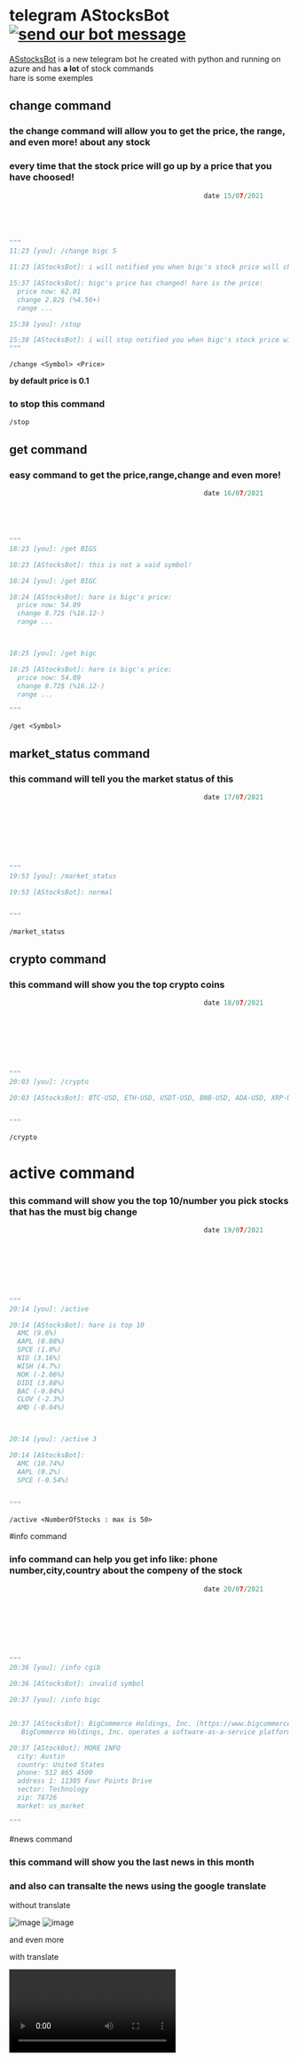 
# telegram AStocksBot [![send our bot message](https://img.shields.io/badge/the-bot-brightgreen.svg?style=flat)](https://t.me/AStocksBot)


[ASstocksBot](https://t.me/AStocksBot) is a new telegram bot he created with python and running on azure and has **a lot** of stock commands   
hare is some exemples


## change command  
### the change command will allow **you** to get the price, the range, and even more! about **any** stock
### **every** time that the stock price will go up by a price that you have choosed!


```python
                                                 date 15/07/2021





"""                
11:23 [you]: /change bigc 5

11:23 [AStocksBot]: i will notified you when bigc's stock price will change by 5$

15:37 [AStocksBot]: bigc's price has changed! hare is the price: 
  price now: 62.01
  change 2.82$ (%4.56+)
  range ...

15:38 [you]: /stop

15:38 [AStocksBot]: i will stop notified you when bigc's stock price will change by 5$
"""
```
```
/change <Symbol> <Price>
```


**by default price is 0.1**

### to stop this command

```
/stop
```



## get command
### easy command to get the price,range,change and even more!

 
```python
                                                 date 16/07/2021





"""                
18:23 [you]: /get BIGS

18:23 [AStocksBot]: this is not a vaid symbol!

18:24 [you]: /get BIGC

18:24 [AStocksBot]: hare is bigc's price: 
  price now: 54.09
  change 8.72$ (%16.12-)
  range ...



18:25 [you]: /get bigc

18:25 [AStocksBot]: hare is bigc's price: 
  price now: 54.09
  change 8.72$ (%16.12-)
  range ...

"""
```
```
/get <Symbol>
```


## market_status command
### this command will tell you the market status of this 
```python
                                                 date 17/07/2021








"""                
19:53 [you]: /market_status

19:53 [AStocksBot]: normal


"""
```


```
/market_status
```





## crypto command
### this command will show you the top crypto coins
```python
                                                 date 18/07/2021








"""                
20:03 [you]: /crypto

20:03 [AStocksBot]: BTC-USD, ETH-USD, USDT-USD, BNB-USD, ADA-USD, XRP-USD, USDC-USD, HEX-USD, DOGE-USD, DOT1-USD,


"""
```


```
/crypto
```



# active command
### this command will show you the top 10/number you pick stocks that has the must big change

```python
                                                 date 19/07/2021








"""                
20:14 [you]: /active

20:14 [AStocksBot]: hare is top 10
  AMC (9.6%)
  AAPL (0.08%)
  SPCE (1.0%)
  NIO (3.16%)
  WISH (4.7%)
  NOK (-2.06%)
  DIDI (3.88%)
  BAC (-0.04%)
  CLOV (-2.3%)
  AMD (-0.04%)



20:14 [you]: /active 3

20:14 [AStocksBot]: 
  AMC (10.74%)
  AAPL (0.2%)
  SPCE (-0.54%)


"""
```
```
/active <NumberOfStocks : max is 50>
```



#info command
### info command can help you get info like: phone number,city,country about the compeny of the stock
```python
                                                 date 20/07/2021








"""                
20:36 [you]: /info cgib

20:36 [AStocksBot]: invalid symbol

20:37 [you]: /info bigc


20:37 [AStocksBot]: BigCommerce Holdings, Inc. (https://www.bigcommerce.com)
   BigCommerce Holdings, Inc. operates a software-as-a-service platform for small businesses, mid-markets, and large enterprises in the United States. The company's platform        provides various services for launching and scaling ecommerce operation, including store design, catalog management, hosting, checkout, order management, reporting, and pre-    integrations. As of December 31, 2020, it served approximately 60,000 online stores across industries in approximately 155 countries. BigCommerce Holdings, Inc. was founded      in 2009 and is headquartered in Austin, Texas.

20:37 [AStockBot]: MORE INFO
  city: Austin
  country: United States
  phone: 512 865 4500
  address 1: 11305 Four Points Drive
  sector: Technology
  zip: 78726
  market: us_market

"""
```




#news command
### this command will show you the last news in this month   
### and also can transalte the news using the google translate

without translate

![image](https://user-images.githubusercontent.com/78441039/125805048-2e4dde8e-64f1-439a-8b92-4df77c132b86.png)
![image](https://user-images.githubusercontent.com/78441039/125805522-967b37cb-952d-4418-8bd8-3616e2b2c420.png)

and even more

with translate

![video](videos/news.webm)

